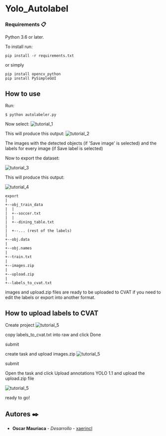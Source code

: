 # Yolo_Autolabel



### Requirements 📋

Python 3.6 or later.


To install run:

```
pip install -r requirements.txt
```
or simply
```
pip install opencv_python
pip install PySimpleGUI
```

## How to use 

Run:
```
$ python autolabeler.py
```
Now select:
![tutorial_1](/github_images/img1.png)


This will produce this output:
![tutorial_2](/github_images/img2.png)

The images with the detected objects (if 'Save image' is selected) and the labels for every image (if Save label is selected)

Now to export the dataset:

![tutorial_3](/github_images/img3.png)

This will produce this output:

![tutorial_4](/github_images/img4.png)


```
export
|
+--obj_train_data
|  |
|  +--soccer.txt
|  |
|  +--dining_table.txt
|
|  +--... (rest of the labels)
|
+--obj.data
| 
+--obj.names
| 
+--train.txt
| 
+--images.zip
| 
+--upload.zip
| 
+--labels_to_cvat.txt
```



images and upload.zip files are ready to be uploaded to CVAT if you need to edit the labels or export into another format.


## How to upload labels to CVAT


Create project
![tutorial_5](/github_images/img5.png)


copy labels_to_cvat.txt into raw and click Done

submit

create task and upload images.zip
![tutorial_5](/github_images/img6.png)


submit

Open the task and click Upload annotations YOLO 1.1 and upload the upload.zip file



![tutorial_5](/github_images/img7.png)




ready to go!




## Autores ✒️
* **Oscar Mauriaca** - *Desarrollo* - [xaerincl](https://github.com/xaerincl)
